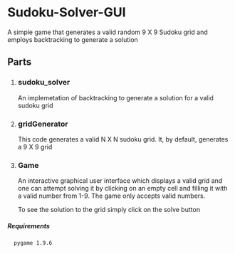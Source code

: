 # Sudoku-Solver-GUI
A simple game that generates a valid random  9 X 9 Sudoku grid and employs backtracking to generate a solution

## Parts ##

1. ### sudoku_solver ###
      An implemetation of backtracking to generate a solution for a valid sudoku grid
  
2. ### gridGenerator ###
      This code generates a valid N X N sudoku grid. It, by default, generates a 9 X 9 grid
      
3. ### Game ###
      An interactive graphical user interface which displays a valid grid and one can attempt solving it by clicking on an empty cell and       filling it with a valid number from 1-9. The game only accepts valid numbers.
      
      To see the solution to the grid simply click on the solve button
      
##### Requirements ####
      pygame 1.9.6
  
